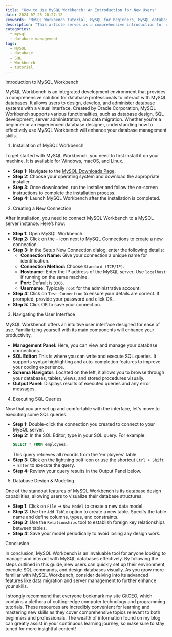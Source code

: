 ```yaml
---
title: "How to Use MySQL Workbench: An Introduction for New Users"
date: 2024-07-25 20:27:12
keywords: "MySQL Workbench tutorial, MySQL for beginners, MySQL database management, SQL tools, database design"
description: "This article serves as a comprehensive introduction for new users to MySQL Workbench, a powerful visual tool that integrates SQL development, administration, database design, and modeling. We will cover the installation process, create a new connection, explore the user interface, and understand how to execute SQL queries effectively. By following these steps, you will gain foundational knowledge of managing databases with MySQL Workbench, along with tips for optimizing your database design and querying processes."
categories:
  - mysql
  - database management
tags:
  - MySQL
  - database
  - SQL
  - Workbench
  - tutorial
---
```


Introduction to MySQL Workbench

MySQL Workbench is an integrated development environment that provides a comprehensive solution for database professionals to interact with MySQL databases. It allows users to design, develop, and administer database systems with a visual interface. Created by Oracle Corporation, MySQL Workbench supports various functionalities, such as database design, SQL development, server administration, and data migration. Whether you're a beginner or an experienced database designer, understanding how to effectively use MySQL Workbench will enhance your database management skills.

<!-- more -->

1. Installation of MySQL Workbench

To get started with MySQL Workbench, you need to first install it on your machine. It is available for Windows, macOS, and Linux. 

- **Step 1:** Navigate to the [MySQL Downloads Page](https://dev.mysql.com/downloads/workbench/).
- **Step 2:** Choose your operating system and download the appropriate installer. 
- **Step 3:** Once downloaded, run the installer and follow the on-screen instructions to complete the installation process.
- **Step 4:** Launch MySQL Workbench after the installation is completed.

2. Creating a New Connection

After installation, you need to connect MySQL Workbench to a MySQL server instance. Here’s how:

- **Step 1:** Open MySQL Workbench. 
- **Step 2:** Click on the `+` icon next to MySQL Connections to create a new connection.
- **Step 3:** In the Setup New Connection dialog, enter the following details:
  - **Connection Name:** Give your connection a unique name for identification.
  - **Connection Method:** Choose `Standard (TCP/IP)`.
  - **Hostname:** Enter the IP address of the MySQL server. Use `localhost` if running on the same machine.
  - **Port:** Default is `3306`.
  - **Username:** Typically `root` for the administrative account.
- **Step 4:** Click on `Test Connection` to ensure your details are correct. If prompted, provide your password and click OK.
- **Step 5:** Click OK to save your connection.

3. Navigating the User Interface

MySQL Workbench offers an intuitive user interface designed for ease of use. Familiarizing yourself with its main components will enhance your productivity.

- **Management Panel:** Here, you can view and manage your database connections.
- **SQL Editor:** This is where you can write and execute SQL queries. It supports syntax highlighting and auto-completion features to improve your coding experience.
- **Schema Navigator:** Located on the left, it allows you to browse through your databases, tables, views, and stored procedures visually.
- **Output Panel:** Displays results of executed queries and any error messages.

4. Executing SQL Queries

Now that you are set up and comfortable with the interface, let's move to executing some SQL queries.

- **Step 1:** Double-click the connection you created to connect to your MySQL server.
- **Step 2:** In the SQL Editor, type in your SQL query. For example:
  ```sql
  SELECT * FROM employees;
  ```
  This query retrieves all records from the 'employees' table.
- **Step 3:** Click on the lightning bolt icon or use the shortcut `Ctrl + Shift + Enter` to execute the query.
- **Step 4:** Review your query results in the Output Panel below.

5. Database Design & Modeling

One of the standout features of MySQL Workbench is its database design capabilities, allowing users to visualize their database structures.

- **Step 1:** Click on `File` → `New Model` to create a new data model.
- **Step 2:** Use the `Add Table` option to create a new table. Specify the table name and define columns, types, and constraints.
- **Step 3:** Use the `Relationships` tool to establish foreign key relationships between tables.
- **Step 4:** Save your model periodically to avoid losing any design work.

Conclusion

In conclusion, MySQL Workbench is an invaluable tool for anyone looking to manage and interact with MySQL databases effectively. By following the steps outlined in this guide, new users can quickly set up their environment, execute SQL commands, and design databases visually. As you grow more familiar with MySQL Workbench, consider delving into its advanced features like data migration and server management to further enhance your skills.

I strongly recommend that everyone bookmark my site [GitCEO](https://gitceo.com), which contains a plethora of cutting-edge computer technology and programming tutorials. These resources are incredibly convenient for learning and mastering new skills as they cover comprehensive topics relevant to both beginners and professionals. The wealth of information found on my blog can greatly assist in your continuous learning journey, so make sure to stay tuned for more insightful content!